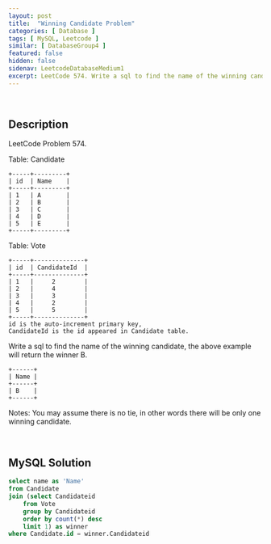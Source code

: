 ```yaml
---
layout: post
title:  "Winning Candidate Problem"
categories: [ Database ]
tags: [ MySQL, Leetcode ]
similar: [ DatabaseGroup4 ]
featured: false
hidden: false
sidenav: LeetcodeDatabaseMedium1
excerpt: LeetCode 574. Write a sql to find the name of the winning candidate, the above example will return the winner B.
---
```


<br />

## Description

LeetCode Problem 574. 

Table: Candidate

```
+-----+---------+
| id  | Name    |
+-----+---------+
| 1   | A       |
| 2   | B       |
| 3   | C       |
| 4   | D       |
| 5   | E       |
+-----+---------+  
```

Table: Vote

```
+-----+--------------+
| id  | CandidateId  |
+-----+--------------+
| 1   |     2        |
| 2   |     4        |
| 3   |     3        |
| 4   |     2        |
| 5   |     5        |
+-----+--------------+
id is the auto-increment primary key,
CandidateId is the id appeared in Candidate table.
```

Write a sql to find the name of the winning candidate, the above example will return the winner B.

```
+------+
| Name |
+------+
| B    |
+------+
```

Notes: You may assume there is no tie, in other words there will be only one winning candidate.

<br />

## MySQL Solution


```sql
select name as 'Name'
from Candidate
join (select Candidateid
    from Vote
    group by Candidateid
    order by count(*) desc
    limit 1) as winner
where Candidate.id = winner.Candidateid
```
